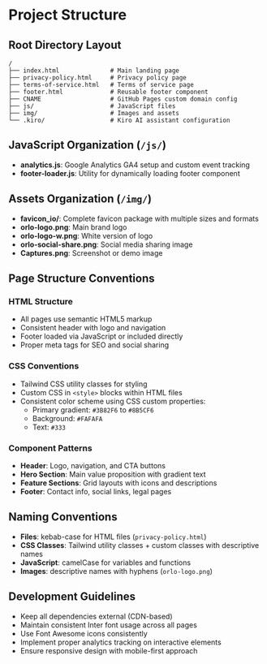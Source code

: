 # Project Structure

## Root Directory Layout
```
/
├── index.html              # Main landing page
├── privacy-policy.html     # Privacy policy page
├── terms-of-service.html   # Terms of service page
├── footer.html             # Reusable footer component
├── CNAME                   # GitHub Pages custom domain config
├── js/                     # JavaScript files
├── img/                    # Images and assets
└── .kiro/                  # Kiro AI assistant configuration
```

## JavaScript Organization (`/js/`)
- **analytics.js**: Google Analytics GA4 setup and custom event tracking
- **footer-loader.js**: Utility for dynamically loading footer component

## Assets Organization (`/img/`)
- **favicon_io/**: Complete favicon package with multiple sizes and formats
- **orlo-logo.png**: Main brand logo
- **orlo-logo-w.png**: White version of logo
- **orlo-social-share.png**: Social media sharing image
- **Captures.png**: Screenshot or demo image

## Page Structure Conventions

### HTML Structure
- All pages use semantic HTML5 markup
- Consistent header with logo and navigation
- Footer loaded via JavaScript or included directly
- Proper meta tags for SEO and social sharing

### CSS Conventions
- Tailwind CSS utility classes for styling
- Custom CSS in `<style>` blocks within HTML files
- Consistent color scheme using CSS custom properties:
  - Primary gradient: `#3B82F6` to `#8B5CF6`
  - Background: `#FAFAFA`
  - Text: `#333`

### Component Patterns
- **Header**: Logo, navigation, and CTA buttons
- **Hero Section**: Main value proposition with gradient text
- **Feature Sections**: Grid layouts with icons and descriptions
- **Footer**: Contact info, social links, legal pages

## Naming Conventions
- **Files**: kebab-case for HTML files (`privacy-policy.html`)
- **CSS Classes**: Tailwind utility classes + custom classes with descriptive names
- **JavaScript**: camelCase for variables and functions
- **Images**: descriptive names with hyphens (`orlo-logo.png`)

## Development Guidelines
- Keep all dependencies external (CDN-based)
- Maintain consistent Inter font usage across all pages
- Use Font Awesome icons consistently
- Implement proper analytics tracking on interactive elements
- Ensure responsive design with mobile-first approach